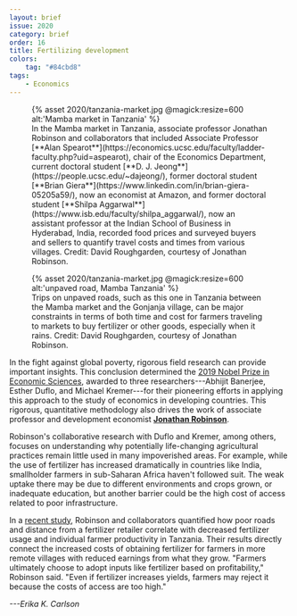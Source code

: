 ```yaml
---
layout: brief
issue: 2020
category: brief
order: 16
title: Fertilizing development
colors:
    tag: "#84cbd8"
tags:
    - Economics
---
```

<figure class="">
  {% asset 2020/tanzania-market.jpg @magick:resize=600 alt:'Mamba market in Tanzania' %}<figcaption>
In the Mamba market in Tanzania, associate professor Jonathan Robinson
and collaborators that included Associate Professor [**Alan
Spearot**](https://economics.ucsc.edu/faculty/ladder-faculty.php?uid=aspearot),
chair of the Economics Department, current doctoral student [**D. J.
Jeong**](https://people.ucsc.edu/~dajeong/), former
doctoral student [**Brian
Giera**](https://www.linkedin.com/in/brian-giera-05205a59/),
now an economist at Amazon, and former doctoral student [**Shilpa
Aggarwal**](https://www.isb.edu/faculty/shilpa_aggarwal/),
now an assistant professor at the Indian School of Business in
Hyderabad, India, recorded food prices and surveyed buyers and sellers
to quantify travel costs and times from various villages. Credit: David
Roughgarden, courtesy of Jonathan Robinson.</figcaption>
</figure>

<figure class="">
  {% asset 2020/tanzania-market.jpg @magick:resize=600 alt:'unpaved road, Mamba Tanzania' %}<figcaption>Trips on unpaved roads, such as this one in Tanzania between the Mamba
market and the Gonjanja village, can be major constraints in terms of
both time and cost for farmers traveling to markets to buy fertilizer or
other goods, especially when it rains. Credit: David Roughgarden,
courtesy of Jonathan Robinson.</figcaption>
</figure>

In the fight against global poverty, rigorous field research can provide
important insights. This conclusion determined the [2019 Nobel Prize in
Economic
Sciences](https://www.nobelprize.org/uploads/2019/10/press-economicsciences2019-2.pdf),
awarded to three researchers---Abhijit Banerjee, Esther Duflo, and
Michael Kremer---for their pioneering efforts in applying this approach
to the study of economics in developing countries. This rigorous,
quantitative methodology also drives the work of associate professor and
development economist [**Jonathan
Robinson**](https://economics.ucsc.edu/faculty/ladder-faculty.php?uid=jmrtwo).

Robinson's collaborative research with Duflo and Kremer, among others,
focuses on understanding why potentially life-changing agricultural
practices remain little used in many impoverished areas. For example,
while the use of fertilizer has increased dramatically in countries like
India, smallholder farmers in sub-Saharan Africa haven't followed suit.
The weak uptake there may be due to different environments and crops
grown, or inadequate education, but another barrier could be the high
cost of access related to poor infrastructure. 

In a [recent study](https://people.ucsc.edu/~jmrtwo/market_access.pdf),
Robinson and collaborators quantified how poor roads and distance from a
fertilizer retailer correlate with decreased fertilizer usage and
individual farmer productivity in Tanzania. Their results directly
connect the increased costs of obtaining fertilizer for farmers in more
remote villages with reduced earnings from what they grow. "Farmers
ultimately choose to adopt inputs like fertilizer based on
profitability," Robinson said. "Even if fertilizer increases yields,
farmers may reject it because the costs of access are too high."

*---Erika K. Carlson*
